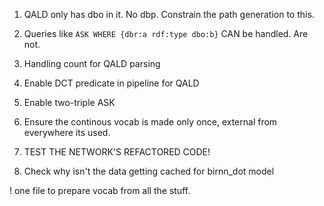 1. QALD only has dbo in it. No dbp. Constrain the path generation to this.

2. Queries like ```ASK WHERE {dbr:a rdf:type dbo:b}``` CAN be handled. Are not. 

3. Handling count for QALD parsing

4. Enable DCT predicate in pipeline for QALD

5. Enable two-triple ASK

6. Ensure the continous vocab is made only once, external from everywhere its used.

7. TEST THE NETWORK'S REFACTORED CODE!

8. Check why isn't the data getting cached for birnn_dot model

! one file to prepare vocab from all the stuff. 